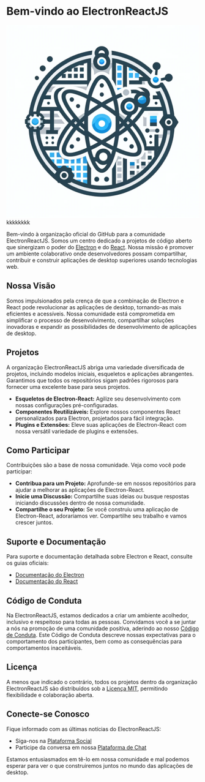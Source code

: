 # Bem-vindo ao ElectronReactJS

![profile/electron-react-logo.png](profile/electron-react-logo.png)  kkkkkkkk

Bem-vindo à organização oficial do GitHub para a comunidade ElectronReactJS. Somos um centro dedicado a projetos de código aberto que sinergizam o poder do [Electron](https://www.electronjs.org/) e do [React](https://reactjs.org/). Nossa missão é promover um ambiente colaborativo onde desenvolvedores possam compartilhar, contribuir e construir aplicações de desktop superiores usando tecnologias web.

## Nossa Visão

Somos impulsionados pela crença de que a combinação de Electron e React pode revolucionar as aplicações de desktop, tornando-as mais eficientes e acessíveis. Nossa comunidade está comprometida em simplificar o processo de desenvolvimento, compartilhar soluções inovadoras e expandir as possibilidades de desenvolvimento de aplicações de desktop.

## Projetos

A organização ElectronReactJS abriga uma variedade diversificada de projetos, incluindo modelos iniciais, esqueletos e aplicações abrangentes. Garantimos que todos os repositórios sigam padrões rigorosos para fornecer uma excelente base para seus projetos.

- **Esqueletos de Electron-React:** Agilize seu desenvolvimento com nossas configurações pré-configuradas.
- **Componentes Reutilizáveis:** Explore nossos componentes React personalizados para Electron, projetados para fácil integração.
- **Plugins e Extensões:** Eleve suas aplicações de Electron-React com nossa versátil variedade de plugins e extensões.

## Como Participar

Contribuições são a base de nossa comunidade. Veja como você pode participar:

- **Contribua para um Projeto:** Aprofunde-se em nossos repositórios para ajudar a melhorar as aplicações de Electron-React.
- **Inicie uma Discussão:** Compartilhe suas ideias ou busque respostas iniciando discussões dentro de nossa comunidade.
- **Compartilhe o seu Projeto:** Se você construiu uma aplicação de Electron-React, adoraríamos ver. Compartilhe seu trabalho e vamos crescer juntos.

## Suporte e Documentação

Para suporte e documentação detalhada sobre Electron e React, consulte os guias oficiais:

- [Documentação do Electron](https://www.electronjs.org/docs)
- [Documentação do React](https://reactjs.org/docs)

## Código de Conduta

Na ElectronReactJS, estamos dedicados a criar um ambiente acolhedor, inclusivo e respeitoso para todas as pessoas. Convidamos você a se juntar a nós na promoção de uma comunidade positiva, aderindo ao nosso [Código de Conduta](CODE_OF_CONDUCT.md). Este Código de Conduta descreve nossas expectativas para o comportamento dos participantes, bem como as consequências para comportamentos inaceitáveis.

## Licença

A menos que indicado o contrário, todos os projetos dentro da organização ElectronReactJS são distribuídos sob a [Licença MIT](LICENSE.md), permitindo flexibilidade e colaboração aberta.

## Conecte-se Conosco

Fique informado com as últimas notícias do ElectronReactJS:

- Siga-nos na [Plataforma Social](#)
- Participe da conversa em nossa [Plataforma de Chat](#)

Estamos entusiasmados em tê-lo em nossa comunidade e mal podemos esperar para ver o que construiremos juntos no mundo das aplicações de desktop.
